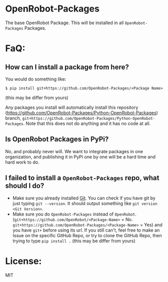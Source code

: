 # OpenRobot-Packages
The base OpenRobot Package. This will be installed in all `OpenRobot-Packages` Packages.

# FaQ:
## How can I install a package from here?
You would do something like:
```
$ pip install git+https://github.com/OpenRobot-Packages/<Package Name>
```
(this may be differ from yours)

Any packages you install will automatically install this repository (https://github.com/OpenRobot-Packages/Python-OpenRobot-Packages) branch, `git+https://github.com/OpenRobot-Packages/Python-OpenRobot-Packages`. Note that this does not do anything and it has no code at all.

## Is OpenRobot Packages in PyPi?
No, and probably never will. We want to integrate packages in one organization, and publishing it in PyPi one by one will be a hard time and hard work to do.

## I failed to install a `OpenRobot-Packages` repo, what should I do?
- Make sure you already installed [Git](https://git-scm.com). You can check if you have git by just typing `git --version`. It should output something like `git version <Git Version>`.
- Make sure you do `OpenRobot-Packages` instead of `OpenRobot`. (`git+https://github.com/OpenRobot/<Package-Name>` = No. `git+https://github.com/OpenRobot-Packages/<Package-Name>` = Yes) and you have `git+` before using its url. If you still can't, feel free to make an Issue on the specific GitHub Repo, or try to clone the GitHub Repo, then trying to type `pip install .` (this may be differ from yours)

# License:
MIT
